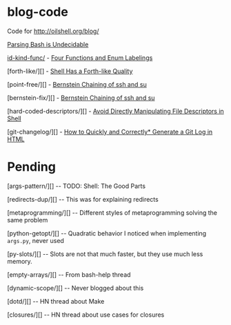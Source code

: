 # blog-code

Code for http://oilshell.org/blog/

[Parsing Bash is Undecidable](http://www.oilshell.org/blog/2016/10/20.html)

[id-kind-func/](id-kind-func/) - [Four Functions and Enum Labelings](http://www.oilshell.org/blog/2016/12/26.html)

[forth-like/][] - [Shell Has a Forth-like Quality](http://www.oilshell.org/blog/2017/01/13.html)

[point-free/][] - [Bernstein Chaining of ssh and su](http://www.oilshell.org/blog/2017/01/15.html)

[bernstein-fix/][] - [Bernstein Chaining of ssh and su](http://www.oilshell.org/blog/2017/01/31.html)

[hard-coded-descriptors/][] - [Avoid Directly Manipulating File Descriptors in Shell](http://www.oilshell.org/blog/2017/08/12.html)

[git-changelog/][] - [How to Quickly and Correctly\* Generate a Git Log in HTML](http://www.oilshell.org/blog/2017/09/19.html)


# Pending

[args-pattern/][] -- TODO: Shell: The Good Parts

[redirects-dup/][] -- This was for explaining redirects

[metaprogramming/][] -- Different styles of metaprogramming solving the same problem

[python-getopt/][] -- Quadratic behavior I noticed when implementing `args.py`, never used

[py-slots/][] -- Slots are not that much faster, but they use much less memory.

[empty-arrays/][] -- From bash-help thread

[dynamic-scope/][] -- Never blogged about this

[dotd/][] -- HN thread about Make

[closures/][] -- HN thread about use cases for closures





